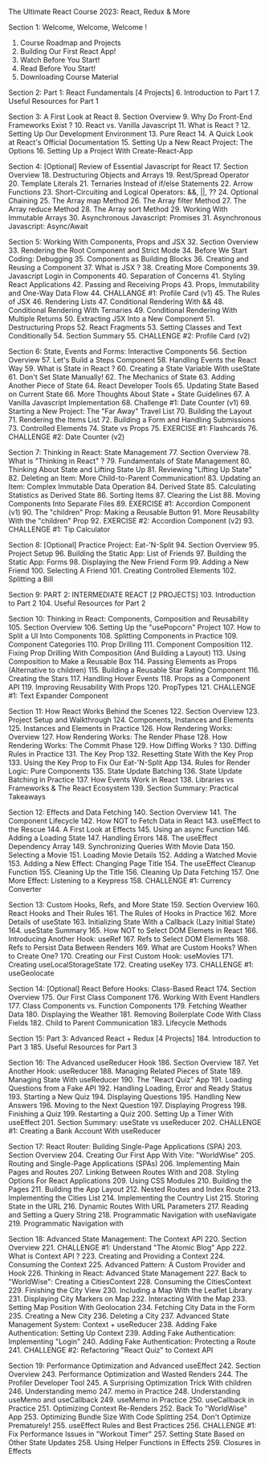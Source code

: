 The Ultimate React Course 2023: React, Redux & More

Section 1: Welcome, Welcome, Welcome !
1. Course Roadmap and Projects
2. Building Our First React App!
3. Watch Before You Start!
4. Read Before You Start!
5. Downloading Course Material


Section 2: Part 1: React Fundamentals [4 Projects]
6. Introduction to Part 1
7. Useful Resources for Part 1


Section 3: A First Look at React
8. Section Overview
9. Why Do Front-End Frameworks Exist ?
10. React vs. Vanilla Javascript
11. What is React ?
12. Setting Up Our Development Environment
13. Pure React
14. A Quick Look at React's Official Documentation
15. Setting Up a New React Project: The Options
16. Setting Up a Project With Create-React-App


Section 4: [Optional] Review of Essential Javascript for React
17. Section Overview
18. Destructuring Objects and Arrays
19. Rest/Spread Operator
20. Template Literals
21. Ternaries Instead of if/else Statements
22. Arrow Functions
23. Short-Circuiting and Logical Operators: &&, ||, ??
24. Optional Chaining
25. The Array map Method
26. The Array filter Method
27. The Array reduce Method
28. The Array sort Method
29. Working With Immutable Arrays
30. Asynchronous Javascript: Promises
31. Asynchronous Javascript: Async/Await


Section 5: Working With Components, Props and JSX
32. Section Overview
33. Rendering the Root Component and Strict Mode
34. Before We Start Coding: Debugging
35. Components as Building Blocks
36. Creating and Reusing a Component
37. What is JSX ?
38. Creating More Components
39. Javascript Login in Components
40. Separation of Concerns
41. Styling React Applications
42. Passing and Receiving Props
43. Props, Immutability and One-Way Data Flow
44. CHALLANGE #1: Profile Card (v1)
45. The Rules of JSX
46. Rendering Lists
47. Conditional Rendering With &&
48. Conditional Rendering With Ternaries
49. Conditional Rendering With Multiple Returns
50. Extracting JSX Into a New Component
51. Destructuring Props
52. React Fragments
53. Setting Classes and Text Conditionally
54. Section Summary
55. CHALLENGE #2: Profile Card (v2)


Section 6: State, Events and Forms: Interactive Components
56. Section Overview
57. Let's Build a Steps Component
58. Handling Events the React Way
59. What is State in React ?
60. Creating a State Variable With useState
61. Don't Set State Manually!
62. The Mechanics of State
63. Adding Another Piece of State
64. React Developer Tools
65. Updating State Based on Current State
66. More Thoughts About State + State Guidelines
67. A Vanilla Javascript Implementation
68. Challenge #1: Date Counter (v1)
69. Starting a New Project: The "Far Away" Travel List
70. Building the Layout
71. Rendering the Items List
72. Building a Form and Handling Submissions
73. Controlled Elements
74. State vs Props
75. EXERCISE #1: Flashcards
76. CHALLENGE #2: Date Counter (v2)


Section 7: Thinking in React: State Management
77. Section Overview
78. What is "Thinking in React" ?
79. Fundamentals of State Management 
80. Thinking About State and Lifting State Up
81. Reviewing "Lifting Up State"
82. Deleting an Item: More Child-to-Parent Communication!
83. Updating an Item: Complex Immutable Data Operation
84. Derived State
85. Calculating Statistics as Derived State
86. Sorting Items
87. Clearing the List
88. Moving Components Into Separate Files
89. EXERCISE #1: Accordion Component (v1)
90. The "children" Prop: Making a Reusable Button
91. More Reusability With the "children" Prop
92. EXERCISE #2: Accordion Component (v2)
93. CHALLENGE #1: Tip Calculator


Section 8: [Optional] Practice Project: Eat-'N-Split
94. Section Overview
95. Project Setup
96. Building the Static App: List of Friends
97. Building the Static App: Forms
98. Displaying the New Friend Form
99. Adding a New Friend
100. Selecting A Friend
101. Creating Controlled Elements
102. Splitting a Bill


Section 9: PART 2: INTERMEDIATE REACT [2 PROJECTS]
103. Introduction to Part 2
104. Useful Resources for Part 2


Section 10: Thinking in React: Components, Composition and Reusability
105. Section Overview
106. Setting Up the "usePopcorn" Project
107. How to Split a UI Into Components
108. Splitting Components in Practice
109. Component Categories
110. Prop Drilling
111. Component Composition
112. Fixing Prop Drilling With Composition (And Building a Layout)
113. Using Composition to Make a Reusable Box
114. Passing Elements as Props (Alternative to children)
115. Building a Reusable Star Rating Component
116. Creating the Stars
117. Handling Hover Events
118. Props as a Component API
119. Improving Reusability With Props
120. PropTypes
121. CHALLENGE #1: Text Expander Component


Section 11: How React Works Behind the Scenes
122. Section Overview
123. Project Setup and Walkthrough
124. Components, Instances and Elements
125. Instances and Elements in Practice
126. How Rendering Works: Overview
127. How Rendering Works: The Render Phase
128. How Rendering Works: The Commit Phase
129. How Diffing Works ?
130. Diffing Rules in Practice
131. The Key Prop
132. Resetting State With the Key Prop
133. Using the Key Prop to Fix Our Eat-'N-Split App
134. Rules for Render Logic: Pure Components
135. State Update Batching
136. State Update Batching in Practice
137. How Events Work in React
138. Libraries vs Frameworks & The React Ecosystem
139. Section Summary: Practical Takeaways


Section 12: Effects and Data Fetching
140. Section Overview
141. The Component Lifecycle
142. How NOT to Fetch Data in React
143. useEffect to the Rescue
144. A First Look at Effects
145. Using an async Function
146. Adding a Loading State
147. Handling Errors
148. The useEffect Dependency Array
149. Synchronizing Queries With Movie Data
150. Selecting a Movie
151. Loading Movie Details
152. Adding a Watched Movie
153. Adding a New Effect: Changing Page Title
154. The useEffect Cleanup Function
155. Cleaning Up the Title
156. Cleaning Up Data Fetching
157. One More Effect: Listening to a Keypress
158. CHALLENGE #1: Currency Converter


Section 13: Custom Hooks, Refs, and More State
159. Section Overview
160. React Hooks and Their Rules
161. The Rules of Hooks in Practice
162. More Details of useState
163. Initializing State With a Callback (Lazy Initial State)
164. useState Summary
165. How NOT to Select DOM Elemets in React
166. Introducing Another Hook: useRef
167. Refs to Select DOM Elements
168. Refs to Persist Data Between Renders
169. What are Custom Hooks? When to Create One?
170. Creating our First Custom Hook: useMovies
171. Creating useLocalStorageState
172. Creating useKey
173. CHALLENGE #1: useGeolocate


Section 14: [Optional] React Before Hooks: Class-Based React
174. Section Overview
175. Our First Class Component
176. Working With Event Handlers
177. Class Components vs. Function Components
179. Fetching Weather Data
180. Displaying the Weather
181. Removing Boilerplate Code With Class Fields
182. Child to Parent Communication
183. Lifecycle Methods


Section 15: Part 3: Advanced React + Redux [4 Projects]
184. Introduction to Part 3
185. Useful Resources for Part 3


Section 16: The Advanced useReducer Hook
186. Section Overview
187. Yet Another Hook: useReducer
188. Managing Related Pieces of State
189. Managing State With useReducer
190. The "React Quiz" App
191. Loading Questions from a Fake API
192. Handling Loading, Error and Ready Status
193. Starting a New Quiz
194. Displaying Questions
195. Handling New Answers
196. Moving to the Next Question
197. Displaying Progress
198. Finishing a Quiz
199. Restarting a Quiz
200. Setting Up a Timer With useEffect
201. Section Summary: useState vs useReducer
202. CHALLENGE #1: Creating a Bank Account With useReducer


Section 17: React Router: Building Single-Page Applications (SPA)
203. Section Overview
204. Creating Our First App With Vite: "WorldWise"
205. Routing and Single-Page Applications (SPAs)
206. Implementing Main Pages and Routes
207. Linking Between Routes With <Link /> and <NavLink />
208. Styling Options For React Applications
209. Using CSS Modules
210. Building the Pages
211. Building the App Layout
212. Nested Routes and Index Route
213. Implementing the Cities List
214. Implementing the Country List
215. Storing State in the URL
216. Dynamic Routes With URL Parameters
217. Reading and Setting a Query String
218. Programmatic Navigation with useNavigate
219. Programmatic Navigation with <Navigate/>


Section 18: Advanced State Management: The Context API
220. Section Overview
221. CHALLENGE #1: Understand "The Atomic Blog" App
222. What is Context API ?
223. Creating and Providing a Context
224. Consuming the Context
225. Advanced Pattern: A Custom Provider and Hook
226. Thinking in React: Advanced State Management
227. Back to "WorldWise": Creating a CitiesContext
228. Consuming the CitiesContext
229. Finishing the City View
230. Including a Map With the Leaflet Library
231. Displaying City Markers on Map
232. Interacting With the Map
233. Setting Map Position With Geolocation
234. Fetching City Data in the Form
235. Creating a New City
236. Deleting a City
237. Advanced State Management System: Context + useReducer
238. Adding Fake Authentication: Setting Up Context
239. Adding Fake Authentication: Implementing "Login"
240. Adding Fake Authentication: Protecting a Route
241. CHALLENGE #2: Refactoring "React Quiz" to Context API


Section 19: Performance Optimization and Advanced useEffect
242. Section Overview
243. Performance Optimization and Wasted Renders
244. The Profiler Developer Tool
245. A Surprising Optimization Trick With children
246. Understanding memo
247. memo in Practice
248. Understanding useMemo and useCallback
249. useMemo in Practice
250. useCallback in Practice
251. Optimizing Context Re-Renders
252. Back To "WorldWise" App
253. Optimizing Bundle Size With Code Splitting
254. Don't Optimize Prematurely!
255. useEffect Rules and Best Practices
256. CHALLENGE #1: Fix Performance Issues in "Workout Timer"
257. Setting State Based on Other State Updates
258. Using Helper Functions in Effects
259. Closures in Effects
